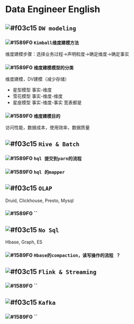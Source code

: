 # Data Engineer English

## ![#f03c15](https://placehold.it/15/f03c15/000000?text=+) `DW modeling`

### ![#1589F0](https://placehold.it/15/1589F0/000000?text=+) `Kimball维度建模方法`

维度建模步骤：选择业务过程->声明粒度->确定维度->确定事实

### ![#1589F0](https://placehold.it/15/1589F0/000000?text=+) `维度建模模型的分类`

维度建模，DV建模（减少存储）

- 星型模型 事实-维度
- 雪花模型 事实-维度-维度
- 星座模型 事实-维度-事实 宽表都是

### ![#1589F0](https://placehold.it/15/1589F0/000000?text=+) `维度建模目的`

访问性能，数据成本，使用效率，数据质量

## ![#f03c15](https://placehold.it/15/f03c15/000000?text=+) `Hive & Batch`

### ![#1589F0](https://placehold.it/15/1589F0/000000?text=+) `hql 提交到yarn的流程`
### ![#1589F0](https://placehold.it/15/1589F0/000000?text=+) `hql 的mapper`

## ![#f03c15](https://placehold.it/15/f03c15/000000?text=+) `OLAP`

Druid, Clickhouse, Presto, Mysql

### ![#1589F0](https://placehold.it/15/1589F0/000000?text=+) ``

## ![#f03c15](https://placehold.it/15/f03c15/000000?text=+) `No Sql`

Hbase, Graph, ES

### ![#1589F0](https://placehold.it/15/1589F0/000000?text=+) `Hbase的compaction，读写操作的流程 ？`

## ![#f03c15](https://placehold.it/15/f03c15/000000?text=+) `Flink & Streaming`

### ![#1589F0](https://placehold.it/15/1589F0/000000?text=+) ``

## ![#f03c15](https://placehold.it/15/f03c15/000000?text=+) `Kafka`

### ![#1589F0](https://placehold.it/15/1589F0/000000?text=+) ``
